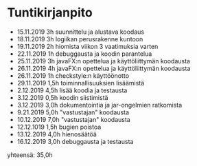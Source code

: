 # Tuntikirjanpito
- 15.11.2019 3h suunnittelu ja alustava koodaus
- 18.11.2019 3h logiikan perusrakenne kuntoon
- 19.11.2019 2h hiomista viikon 3 vaatimuksia varten
- 22.11.2019 1h debuggausta ja koodin parantelua
- 25.11.2019 3h javaFX:n opettelua ja käyttöliittymän koodausta
- 26.11.2019 4h javaFX:n opettelua ja käyttöliittymän koodausta
- 26.11.2019 1h checkstyle:n käyttöönotto
- 29.11.2019 1,5h toiminnallisuuksien lisäämistä
- 2.12.2019 4,5h lisää koodia ja testausta
- 3.12.2019 0,5h koodin siistimistä
- 3.12.2019 3,0h dokumentointia ja jar-ongelmien ratkomista
- 9.21.2019 5,0h "vastustajan" koodausta
- 10.12.2019 7,0h "vastustajan" koodausta
- 12.12.1019 1,5h bugien poistoa
- 13.12.2019 4,0h hienosäätöä
- 16.12.2019 3,0h debuggausta ja testausta


yhteensä: 35,0h
